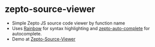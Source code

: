 zepto-source-viewer
===================
  * Simple Zepto JS source code viewer by function name
  * Uses [Rainbow](https://github.com/ccampbell/rainbow) for syntax highlighting and [zepto-auto-complete](https://github.com/shaci/zepto-autocomplete-plugin) for autocomplete.
  * Demo at [Zepto-Source-Viewer](http://rkjanardhana.com/zepto-source-viewer/)
